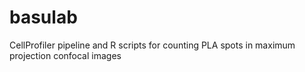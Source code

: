 # basulab

CellProfiler pipeline and R scripts for counting PLA spots in maximum projection confocal images

